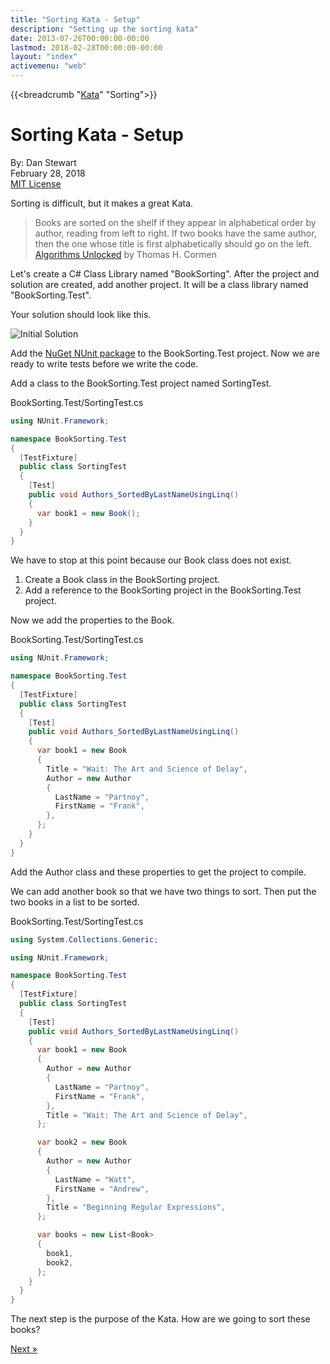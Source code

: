 ```yaml
---
title: "Sorting Kata - Setup"
description: "Setting up the sorting kata"
date: 2013-07-26T00:00:00-00:00
lastmod: 2018-02-28T00:00:00-00:00
layout: "index"
activemenu: "web"
---
```


{{<breadcrumb "[Kata](/kata/)" "Sorting">}}

# Sorting Kata - Setup

By: Dan Stewart\
February 28, 2018\
[MIT License](https://mit-license.org)

Sorting is difficult, but it makes a great Kata. 

> Books are sorted on the shelf if they appear in alphabetical order by author, reading from left to right.
>If two books have the same author, then the one whose title is first alphabetically should go on the left.\
>[Algorithms Unlocked](https://www.amazon.com/Algorithms-Unlocked-Thomas-H-Cormen/dp/0262518805/) by Thomas H. Cormen

Let's create a C# Class Library named "BookSorting". After the project and solution are created, add another project. 
It will be a class library named "BookSorting.Test". 

Your solution should look like this. 

![Initial Solution](/images/kata/sortingkata/initialsolution.png)

Add the [NuGet NUnit package](https://nuget.org/packages/NUnit/) to the BookSorting.Test project. Now we are ready to write tests 
before we write the code.

Add a class to the BookSorting.Test project named SortingTest. 

BookSorting.Test/SortingTest.cs

```csharp
using NUnit.Framework;

namespace BookSorting.Test
{
  [TestFixture]
  public class SortingTest
  {
    [Test]
    public void Authors_SortedByLastNameUsingLinq()
    {
      var book1 = new Book();
    }
  }
}
```

We have to stop at this point because our Book class does not exist.

1. Create a Book class in the BookSorting project.
1. Add a reference to the BookSorting project in the BookSorting.Test project.

Now we add the properties to the Book. 

BookSorting.Test/SortingTest.cs

```csharp
using NUnit.Framework;

namespace BookSorting.Test
{
  [TestFixture]
  public class SortingTest
  {
    [Test]
    public void Authors_SortedByLastNameUsingLinq()
    {
      var book1 = new Book
      {
        Title = "Wait: The Art and Science of Delay",
        Author = new Author
        {
          LastName = "Partnoy",
          FirstName = "Frank",
        },
      };
    }
  }
}
```

Add the Author class and these properties to get the project to compile. 

We can add another book so that we have two things to sort. Then put the two books in a list to be sorted. 

BookSorting.Test/SortingTest.cs

```csharp
using System.Collections.Generic;

using NUnit.Framework;

namespace BookSorting.Test
{
  [TestFixture]
  public class SortingTest
  {
    [Test]
    public void Authors_SortedByLastNameUsingLinq()
    {
      var book1 = new Book
      {
        Author = new Author
        {
          LastName = "Partnoy",
          FirstName = "Frank",
        },
        Title = "Wait: The Art and Science of Delay",
      };

      var book2 = new Book
      {
        Author = new Author
        {
          LastName = "Watt",
          FirstName = "Andrew",
        },
        Title = "Beginning Regular Expressions",
      };

      var books = new List<Book>
      {
        book1,
        book2,
      };
    }
  }
}
```

The next step is the purpose of the Kata. How are we going to sort these books?

[Next &raquo;](/sortingkata/linqorderby/)